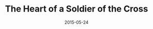 ---
title: "The Heart of a Soldier of the Cross"
speaker: "Robert Martin"
date: "2015-05-24"
sermonUrl: "//35.190.93.184/sermons/20150524_sunday_robert_martin_the_heart_of_a_soldier_of_the_cross.mp3"
---